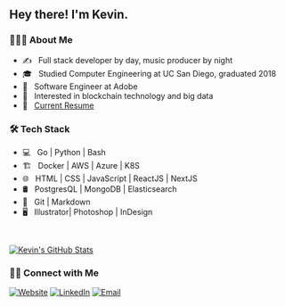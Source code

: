 <h2> Hey there! I'm Kevin.</h2>

<h3> 👨🏻‍💻 About Me </h3>

- ✍️ &nbsp; Full stack developer by day, music producer by night
- 🎓 &nbsp; Studied Computer Engineering at UC San Diego, graduated 2018
- 💼 &nbsp; Software Engineer at Adobe
- 🌱 &nbsp; Interested in blockchain technology and big data
- 📄 &nbsp; [Current Resume](https://www.dropbox.com/s/mgby0lhfxpc2flu/Kevin%20Mach%20Software%20Engineer%20Resume.pdf?dl=0)

<h3>🛠 Tech Stack</h3>

- 💻 &nbsp; Go | Python | Bash
- 🏗 &nbsp; Docker | AWS | Azure | K8S
- 🌐 &nbsp; HTML | CSS | JavaScript | ReactJS | NextJS
- 🛢 &nbsp; PostgresQL | MongoDB | Elasticsearch
- 🔧 &nbsp; Git | Markdown
- 🖥 &nbsp; Illustrator| Photoshop | InDesign

<br/>

[![Kevin's GitHub Stats](https://github-readme-stats.vercel.app/api?username=kevinmachstudio&show_icons=true)](https://github.com/kevinmachstudio)

<h3> 🤝🏻 Connect with Me </h3>

<a href="https://kevinmachstudio.github.io/"><img alt="Website" src="https://img.shields.io/badge/Website-https://kevinmachstudio.github.io/-blue?style=flat-square&logo=google-chrome"></a>
<a href="https://www.linkedin.com/in/kevinjmach"><img alt="LinkedIn" src="https://img.shields.io/badge/LinkedIn-Kevin%20Mach-blue?style=flat-square&logo=linkedin"></a>
<a href="mailto:kevin.mach88@gmail.com"><img alt="Email" src="https://img.shields.io/badge/Email-kevin.mach88@gmail.com-blue?style=flat-square&logo=gmail"></a>
